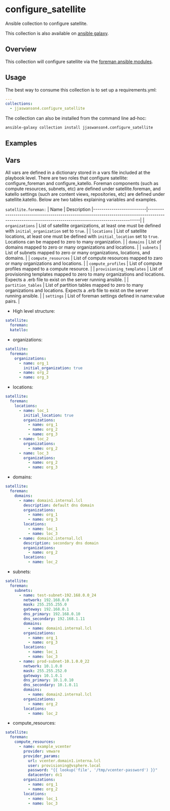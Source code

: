 # configure_satellite

Ansible collection to configure satellite.

This collection is also available on [ansible galaxy](https://galaxy.ansible.com/jjaswanson4/configure_satellite).

## Overview
This collection will configure satellite via the [foreman ansible modules](https://theforeman.org/plugins/foreman-ansible-modules).

## Usage
The best way to consume this collection is to set up a requirements.yml:
```yaml
---
collections:
  - jjaswanson4.configure_satellite
```
The collection can also be installed from the command line ad-hoc:
```
ansible-galaxy collection install jjaswanson4.configure_satellite
```

## Examples

## Vars
All vars are defined in a dictionary stored in a vars file included at the playbook level. There are two roles that configure satellite: configure_foreman and configure_katello. Foreman components (such as compute resources, subnets, etc) are defined under satellite.foreman, and katello settings (such are content views, repositories, etc) are defined under satellite.katello. Below are two tables explaining variables and examples.

`satellite.foreman:`
| Name                     | Description
|--------------------------|--------------------------------------------------------------------------------------------------------------------------------------------------------|
| `organizations`          | List of satellite organizations, at least one must be defined with `initial_organization` set to `true`.                                               |
| `locations`              | List of satellite locations, at least one must be defined with `initial_location` set to `true`. Locations can be mapped to zero to many organization. |
| `domains`                | List of domains mapped to zero or many organizations and locations.                                                                                    |
| `subnets`                | List of subnets mapped to zero or many organizations, locations, and domains.                                                                          |
| `compute_resources`      | List of compute resources mapped to zaro or many organizations and locations.                                                                          |
| `compute_profiles`       | List of compute profiles mapped to a compute resource.                                                                                                 |
| `provisioning_templates` | List of provisioning templates mapped to zero to many organizations and locations. Expects a .erb file to exist on the server running ansible.         |
| `partition_tables`       | List of partition tables mapped to zero to many organizations and locations. Expects a .erb file to exist on the server running ansible.               |
| `settings`               | List of foreman settings defined in name:value pairs.                                                                                                  |

- High level structure:
```yaml
satellite:
  foreman:
  katello:
```

- organizations:
```yaml
satellite:
  foreman:
    organizations:
      - name: org_1
        initial_organization: true
      - name: org_2
      - name: org_3
```
- locations:
```yaml
satellite:
  foreman:
    locations:
      - name: loc_1
        initial_location: true
        organizations:
          - name: org_1
          - name: org_2
          - name: org_3
      - name: loc_2
        organizations:
          - name: org_2
      - name: loc_3
        organizations:
          - name: org_2
          - name: org_3
```
- domains:
```yaml
satellite:
  foreman:
    domains:
      - name: domain1.internal.lcl
        description: default dns domain
        organizations:
          - name: org_1
          - name: org_3
        locations:
          - name: loc_1
          - name: loc_3
      - name: domain2.internal.lcl
        description: secondary dns domain
        organizations:
          - name: org_2
        locations:
          - name: loc_2
```
- subnets:
```yaml
satellite:
  foreman:
    subnets:
      - name: test-subnet-192.168.0.0_24
        network: 192.168.0.0
        mask: 255.255.255.0
        gateway: 192.168.0.1
        dns_primary: 192.168.0.10
        dns_secondary: 192.168.1.11
        domains:
          - name: domain1.internal.lcl
        organizations:
          - name: org_1
          - name: org_3
        locations:
          - name: loc_1
          - name: loc_3
      - name: prod-subnet-10.1.0.0_22
        network: 10.1.0.0
        mask: 255.255.252.0
        gateway: 10.1.0.1
        dns_primary: 10.1.0.10
        dns_secondary: 10.1.0.11
        domains:
          - name: domain2.internal.lcl
        organizations:
          - name: org_2
        locations:
          - name: loc_2
```
- compute_resources:
```yaml
satellite:
  foreman:
    compute_resources:
      - name: example_vcenter
        provider: vmware
        provider_params:
          url: vcenter.domain1.interna.lcl
          user: provisioning@vsphere.local
          password: "{{ lookup('file', '/tmp/vcenter-password') }}"
          datacenter: dc1
        organizations:
          - name: org_1
          - name: org_2
        locations:
          - name: loc_1
          - name: loc_3
```
        
